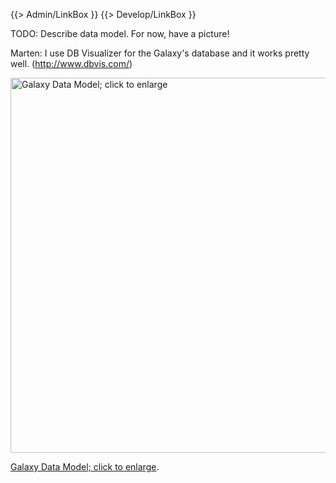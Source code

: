{{> Admin/LinkBox }}
{{> Develop/LinkBox }}

TODO: Describe data model.  For now, have a picture!

Marten: I use DB Visualizer for the Galaxy's database and it works pretty well. (http://www.dbvis.com/)

<div class='center'>
<a href='/src/admin/internals/data-model/galaxy_schema.png'><img src="/src/admin/internals/data-model/galaxy_schema.png" alt="Galaxy Data Model; click to enlarge" width="600" /></a>

[Galaxy Data Model; click to enlarge](/src/admin/internals/data-model/galaxy_schema.png).
</div>
